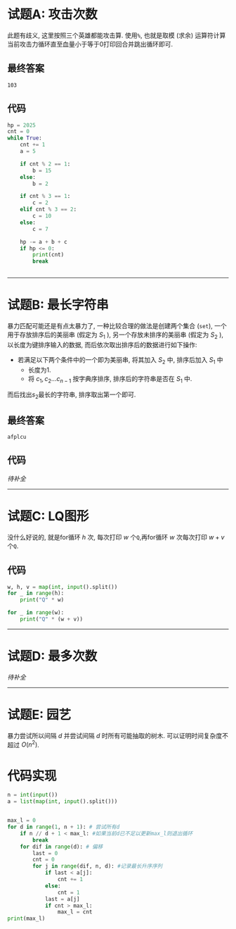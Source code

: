# 试题A: 攻击次数
此题有歧义, 这里按照三个英雄都能攻击算.
使用`%`, 也就是取模 (求余) 运算符计算当前攻击力循环直至血量小于等于0打印回合并跳出循环即可.
## 最终答案
`103`
## 代码
``` python
hp = 2025
cnt = 0
while True:
    cnt += 1
    a = 5

    if cnt % 2 == 1:
        b = 15
    else:
        b = 2

    if cnt % 3 == 1:
        c = 2
    elif cnt % 3 == 2:
        c = 10
    else:
        c = 7

    hp -= a + b + c
    if hp <= 0:
        print(cnt)
        break
    
```

---
# 试题B: 最长字符串
暴力匹配可能还是有点太暴力了, 一种比较合理的做法是创建两个集合 (`set`), 一个用于存放排序后的美丽串 (假定为 $S_1$ ), 另一个存放未排序的美丽串 (假定为 $S_2$ ), 以长度为键排序输入的数据, 而后依次取出排序后的数据进行如下操作:
- 若满足以下两个条件中的一个即为美丽串, 将其加入 $S_2$ 中, 排序后加入 $S_1$ 中
	- 长度为1.
	- 将 $c_1, c_2 ... c_{n-1}$ 按字典序排序, 排序后的字符串是否在 $S_1$ 中.

而后找出$s_2$最长的字符串, 排序取出第一个即可.

## 最终答案
`afplcu`
## 代码
_待补全_

---
# 试题C: LQ图形
没什么好说的, 就是for循环 $h$ 次, 每次打印 $w$ 个`Q`,再for循环 $w$ 次每次打印 $w+v$ 个`Q`.
## 代码
```python
w, h, v = map(int, input().split())
for _ in range(h):
    print("Q" * w)

for _ in range(w):
    print("Q" * (w + v))
```

---
# 试题D: 最多次数
_待补全_

---
# 试题E: 园艺
暴力尝试所以间隔 $d$ 并尝试间隔 $d$ 时所有可能抽取的树木. 可以证明时间复杂度不超过 $O(n^2)$.

# 代码实现
``` python
n = int(input())
a = list(map(int, input().split()))


max_l = 0
for d in range(1, n + 1): # 尝试所有d
    if n // d + 1 < max_l: #如果当前d已不足以更新max_l则退出循环
        break
    for dif in range(d): # 偏移
        last = 0
        cnt = 0
        for j in range(dif, n, d): #记录最长升序序列
            if last < a[j]:
                cnt += 1
            else:
                cnt = 1
            last = a[j]
            if cnt > max_l:
                max_l = cnt
print(max_l)

```